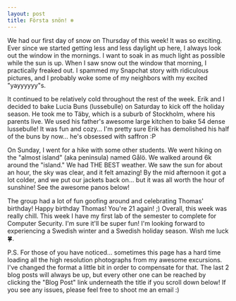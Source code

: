 ```yaml
---
layout: post
title: Första snön! ❄
---
```


We had our first day of snow on Thursday of this week! It was so exciting. Ever since we started 
getting less and less daylight up here, I always look out the window in the mornings. I want to 
soak in as much light as possible while the sun is up. When I saw snow out the window that morning, 
I practically freaked out. I spammed my Snapchat story with ridiculous pictures, and I probably woke 
some of my neighbors with my excited "yayyyyyy"s. 

It continued to be relatively cold throughout the rest of the week. Erik and I decided to bake 
Lucia Buns (lussebulle) on Saturday to kick off the holiday season. He took me to Täby, which is a
suburb of Stockholm, where his parents live. We used his father's awesome large kitchen to bake 54 
dense lussebulle! It was fun and cozy... I'm pretty sure Erik has demolished his half of the buns 
by now... he's obsessed with saffron :P

On Sunday, I went for a hike with some other students. We went hiking on the "almost island" (aka 
peninsula) named Gålö. We walked around 6k around the "island." We had THE BEST weather. We saw the sun 
for about an hour, the sky was clear, and it felt amazing! By the mid afternoon it got a lot colder, 
and we put our jackets back on... but it was all worth the hour of sunshine! See the awesome panos below!

The group had a lot of fun goofing around and celebrating Thomas' birthday! Happy birthday Thomas!
You're 21 again! ;) Overall, this week was really chill. This week I have my first lab of the semester 
to complete for Computer Security. I'm sure it'll be super fun! I'm looking forward to experiencing 
a Swedish winter and a Swedish holiday season. Wish me luck 🍀. 

P.S. For those of you have noticed... sometimes this page has a hard time loading all the high 
resolution photographs from my awesome excursions. I've changed the format a little bit in order to 
compensate for that. The last 2 blog posts will always be up, but every other one can be reached by clicking the 
"Blog Post" link underneath the title if you scroll down below! If you see any issues, please feel free 
to shoot me an email :) 